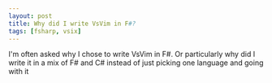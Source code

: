 ```yaml
---
layout: post
title: Why did I write VsVim in F#? 
tags: [fsharp, vsix]
---
```


I'm often asked why I chose to write VsVim in F#.  Or particularly why did I write it in a mix of F# and C# instead of just picking one language and going with it


